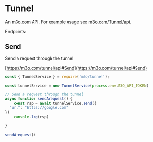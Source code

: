 # Tunnel

An [m3o.com](https://m3o.com) API. For example usage see [m3o.com/Tunnel/api](https://m3o.com/Tunnel/api).

Endpoints:

## Send

Send a request through the tunnel


[https://m3o.com/tunnel/api#Send](https://m3o.com/tunnel/api#Send)

```js
const { TunnelService } = require('m3o/tunnel');

const tunnelService = new TunnelService(process.env.M3O_API_TOKEN)

// Send a request through the tunnel
async function sendArequest() {
	const rsp = await tunnelService.send({
  "url": "https://google.com"
})
	console.log(rsp)
	
}

sendArequest()
```
